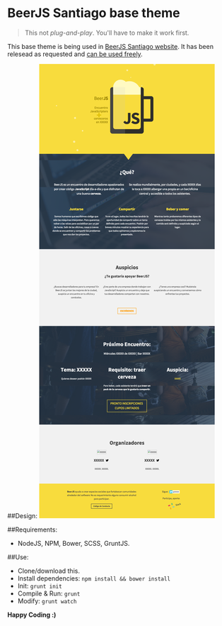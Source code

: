 BeerJS Santiago base theme
=====================

> This not *plug-and-play*. You'll have to make it work first.

This base theme is being used in [BeerJS Santiago website](http://www.beerjs.cl). It has been relesead as requested and [can be used
freely](LICENSE).

##Design:
![BeerJS Santiago Theme - v1](rscs/beerjs-santiago-v1.png)

##Requirements:
- NodeJS, NPM, Bower, SCSS, GruntJS.

##Use:
- Clone/download this.
- Install dependencies: `npm install && bower install`
- Init: `grunt init`
- Compile & Run: `grunt`
- Modify: `grunt watch`


**Happy Coding :)**
